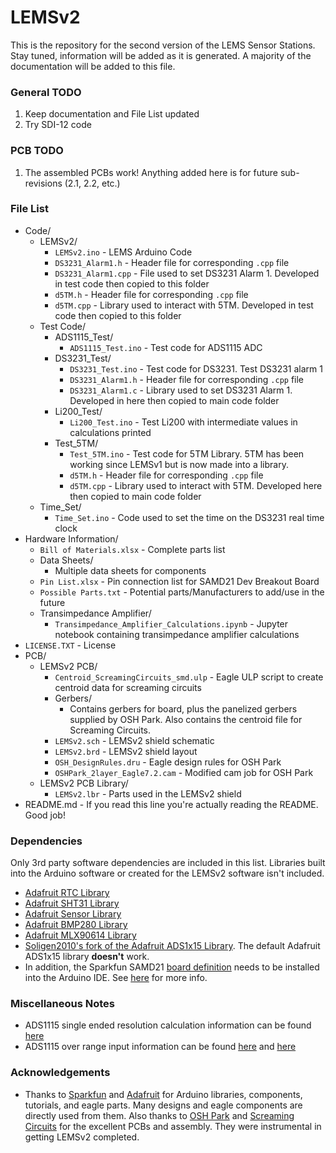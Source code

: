# LEMSv2
This is the repository for the second version of the LEMS Sensor Stations. Stay tuned, information will be added as it is generated. A majority of the documentation will be added to this file.

### General TODO
1. Keep documentation and File List updated
2. Try SDI-12 code

### PCB TODO
1. The assembled PCBs work! Anything added here is for future sub-revisions (2.1, 2.2, etc.)



### File List
* Code/
	* LEMSv2/
		* `LEMSv2.ino` - LEMS Arduino Code
		* `DS3231_Alarm1.h` - Header file for corresponding `.cpp` file
		* `DS3231_Alarm1.cpp` - File used to set DS3231 Alarm 1. Developed in test code then copied to this folder
		* `d5TM.h` - Header file for corresponding `.cpp` file
		* `d5TM.cpp` - Library used to interact with 5TM. Developed in test code then copied to this folder
	* Test Code/
		* ADS1115_Test/
			* `ADS1115_Test.ino` - Test code for ADS1115 ADC
		* DS3231_Test/
			* `DS3231_Test.ino` - Test code for DS3231. Test DS3231 alarm 1
			* `DS3231_Alarm1.h` - Header file for corresponding `.cpp` file
			* `DS3231_Alarm1.c` - Library used to set DS3231 Alarm 1. Developed in here then copied to main code folder
		* Li200_Test/
			* `Li200_Test.ino` - Test Li200 with intermediate values in calculations printed
		* Test_5TM/
			* `Test_5TM.ino` - Test code for 5TM Library. 5TM has been working since LEMSv1 but is now made into a library.
			* `d5TM.h` - Header file for corresponding `.cpp` file
			* `d5TM.cpp` - Library used to interact with 5TM. Developed here then copied to main code folder
	* Time_Set/
		* `Time_Set.ino` - Code used to set the time on the DS3231 real time clock
* Hardware Information/
	* `Bill of Materials.xlsx` - Complete parts list
	* Data Sheets/
		* Multiple data sheets for components
	* `Pin List.xlsx` - Pin connection list for SAMD21 Dev Breakout Board
	* `Possible Parts.txt` - Potential parts/Manufacturers to add/use in the future
	* Transimpedance Amplifier/
		* `Transimpedance_Amplifier_Calculations.ipynb` - Jupyter notebook containing transimpedance amplifier calculations
* `LICENSE.TXT` - License
* PCB/
	* LEMSv2 PCB/
		* `Centroid_ScreamingCircuits_smd.ulp` - Eagle ULP script to create centroid data for screaming circuits
		* Gerbers/
			* Contains gerbers for board, plus the panelized gerbers supplied by OSH Park. Also contains the centroid file for Screaming Circuits.
		* `LEMSv2.sch` - LEMSv2 shield schematic
		* `LEMSv2.brd` - LEMSv2 shield layout
		* `OSH_DesignRules.dru` - Eagle design rules for OSH Park
		* `OSHPark_2layer_Eagle7.2.cam` - Modified cam job for OSH Park
	* LEMSv2 PCB Library/
		* `LEMSv2.lbr` - Parts used in the LEMSv2 shield
* README.md - If you read this line you're actually reading the README. Good job!



### Dependencies
Only 3rd party software dependencies are included in this list. Libraries built into the Arduino software or created for the LEMSv2 software isn't included.

* [Adafruit RTC Library](https://github.com/adafruit/RTClib)
* [Adafruit SHT31 Library](https://github.com/adafruit/Adafruit_SHT31)
* [Adafruit Sensor Library](https://github.com/adafruit/Adafruit_Sensor)
* [Adafruit BMP280 Library](https://github.com/adafruit/Adafruit_BMP280_Library)
* [Adafruit MLX90614 Library](https://github.com/adafruit/Adafruit-MLX90614-Library)
* [Soligen2010's fork of the Adafruit ADS1x15 Library](https://github.com/soligen2010/Adafruit_ADS1X15). The default Adafruit ADS1x15 library **doesn't** work.
* In addition, the Sparkfun SAMD21 [board definition](https://raw.githubusercontent.com/sparkfun/Arduino_Boards/master/IDE_Board_Manager/package_sparkfun_index.json
) needs to be installed into the Arduino IDE. See [here](https://learn.sparkfun.com/tutorials/samd21-minidev-breakout-hookup-guide/setting-up-arduino) for more info.

### Miscellaneous Notes
- ADS1115 single ended resolution calculation information can be found [here](https://e2e.ti.com/support/data_converters/precision_data_converters/f/73/t/489070)
- ADS1115 over range input information can be found [here](https://e2e.ti.com/support/data_converters/precision_data_converters/f/73/p/398187/1407689#1407689) and [here](https://e2e.ti.com/support/data_converters/precision_data_converters/f/73/t/378122)

### Acknowledgements
* Thanks to [Sparkfun](https://www.sparkfun.com) and [Adafruit](https://www.adafruit.com) for Arduino libraries, components, tutorials, and eagle parts. Many designs and eagle components are directly used from them. Also thanks to [OSH Park](www.oshpark.com) and [Screaming Circuits](www.screamingcircuits.com) for the excellent PCBs and assembly. They were instrumental in getting LEMSv2 completed.
